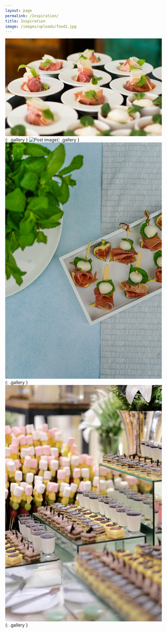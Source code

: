 ```yaml
---
layout: page
permalink: /Inspiration/
title: Inspiration
image: /images/uploads/food1.jpg
---
```

![Post image](/images/food1.jpg){: .gallery }
![Post image](/images/food2.jpg){: .gallery }
![Post image](/images/food3.jpg){: .gallery }
![Post image](/images/food4.jpg){: .gallery }

